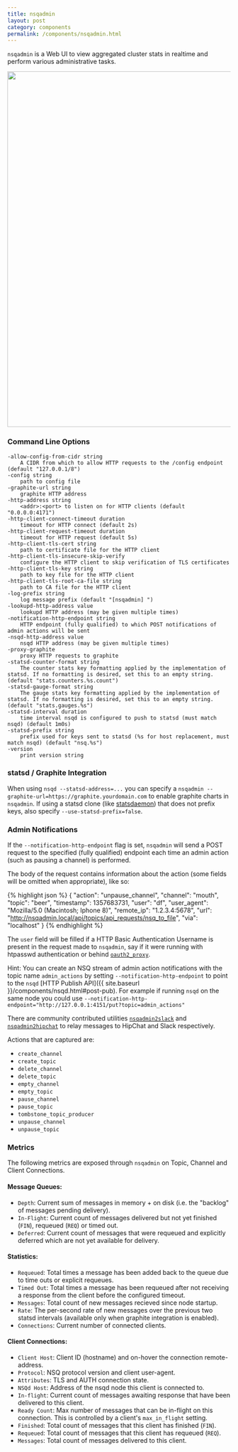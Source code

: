 ```yaml
---
title: nsqadmin
layout: post
category: components
permalink: /components/nsqadmin.html
---
```


`nsqadmin` is a Web UI to view aggregated cluster stats in realtime and perform various
administrative tasks.

<center>
<img src="{{ site.baseurl }}/static/img/nsqadmin_screenshot.png" width="800"/>
</center>

### Command Line Options

    -allow-config-from-cidr string
        A CIDR from which to allow HTTP requests to the /config endpoint (default "127.0.0.1/8")
    -config string
        path to config file
    -graphite-url string
        graphite HTTP address
    -http-address string
        <addr>:<port> to listen on for HTTP clients (default "0.0.0.0:4171")
    -http-client-connect-timeout duration
        timeout for HTTP connect (default 2s)
    -http-client-request-timeout duration
        timeout for HTTP request (default 5s)
    -http-client-tls-cert string
        path to certificate file for the HTTP client
    -http-client-tls-insecure-skip-verify
        configure the HTTP client to skip verification of TLS certificates
    -http-client-tls-key string
        path to key file for the HTTP client
    -http-client-tls-root-ca-file string
        path to CA file for the HTTP client
    -log-prefix string
        log message prefix (default "[nsqadmin] ")
    -lookupd-http-address value
        lookupd HTTP address (may be given multiple times)
    -notification-http-endpoint string
        HTTP endpoint (fully qualified) to which POST notifications of admin actions will be sent
    -nsqd-http-address value
        nsqd HTTP address (may be given multiple times)
    -proxy-graphite
        proxy HTTP requests to graphite
    -statsd-counter-format string
        The counter stats key formatting applied by the implementation of statsd. If no formatting is desired, set this to an empty string. (default "stats.counters.%s.count")
    -statsd-gauge-format string
        The gauge stats key formatting applied by the implementation of statsd. If no formatting is desired, set this to an empty string. (default "stats.gauges.%s")
    -statsd-interval duration
        time interval nsqd is configured to push to statsd (must match nsqd) (default 1m0s)
    -statsd-prefix string
        prefix used for keys sent to statsd (%s for host replacement, must match nsqd) (default "nsq.%s")
    -version
        print version string

### statsd / Graphite Integration

When using `nsqd --statsd-address=...` you can specify a `nsqadmin
--graphite-url=https://graphite.yourdomain.com` to enable graphite charts in `nsqadmin`. If using a
statsd clone (like [statsdaemon][statsdaemon]) that does not prefix keys, also specify
`--use-statsd-prefix=false`.

### Admin Notifications

If the `--notification-http-endpoint` flag is set, `nsqadmin` will send a POST request to the
specified (fully qualified) endpoint each time an admin action (such as pausing a channel) is
performed.

The body of the request contains information about the action (some fields will be omitted when appropriate), like so:

{% highlight json %}
{
  "action": "unpause_channel",
  "channel": "mouth",
  "topic": "beer",
  "timestamp": 1357683731,
  "user": "df",
  "user_agent": "Mozilla/5.0 (Macintosh; Iphone 8)",
  "remote_ip": "1.2.3.4:5678",
  "url": "http://nsqadmin.local/api/topics/api_requests/nsq_to_file",
  "via": "localhost"
}
{% endhighlight %}

The `user` field will be filled if a HTTP Basic Authentication Username is present in the request made to `nsqadmin`,
say if it were running with htpasswd authentication or behind [`oauth2_proxy`][oauth2_proxy].

Hint: You can create an NSQ stream of admin action notifications with the topic name `admin_actions`
by setting `--notification-http-endpoint` to point to the `nsqd` [HTTP Publish API]({{ site.baseurl }}/components/nsqd.html#post-pub). For example if running `nsqd` on the same node you could use `--notification-http-endpoint="http://127.0.0.1:4151/put?topic=admin_actions"`

There are community contributed utilities [`nsqadmin2slack`][nsqadmin2slack] and [`nsqadmin2hipchat`][nsqadmin2hipchat] to relay messages to HipChat and Slack respectively.

Actions that are captured are:

 * `create_channel`
 * `create_topic`
 * `delete_channel`
 * `delete_topic`
 * `empty_channel`
 * `empty_topic`
 * `pause_channel`
 * `pause_topic`
 * `tombstone_topic_producer`
 * `unpause_channel`
 * `unpause_topic`


[oauth2_proxy]: https://github.com/bitly/oauth2_proxy#oauth2_proxy
[statsdaemon]: https://github.com/bitly/statsdaemon
[nsqadmin2slack]: https://github.com/bensenberner/nsqadmin2slack
[nsqadmin2hipchat]: https://github.com/danielhfrank/nsqadmin2hipchat

### Metrics

The following metrics are exposed through `nsqadmin` on Topic, Channel and Client Connections.

#### Message Queues:

* `Depth`: Current sum of messages in memory + on disk (i.e. the "backlog" of messages pending delivery).
* `In-Flight`: Current count of messages delivered but not yet finished (`FIN`), requeued (`REQ`) or timed out.
* `Deferred`: Current count of messages that were requeued and explicitly deferred which are not yet available for delivery.

#### Statistics:

* `Requeued`: Total times a message has been added back to the queue due to time outs or explicit requeues.
* `Timed Out`: Total times a message has been requeued after not receiving a response from the client before the configured timeout.
* `Messages`: Total count of new messages recieved since node startup.
* `Rate`: The per-second rate of new messages over the previous two statsd intervals (available only when graphite integration is enabled).
* `Connections`: Current number of connected clients.

#### Client Connections:

* `Client Host`: Client ID (hostname) and on-hover the connection remote-address.
* `Protocol`: NSQ protocol version and client user-agent.
* `Attributes`: TLS and AUTH connection state.
* `NSQd Host`: Address of the nsqd node this client is connected to.
* `In-flight`: Current count of messages awaiting response that have been delivered to this client.
* `Ready Count`: Max number of messages that can be in-flight on this connection. This is controlled by a client's `max_in_flight` setting.
* `Finished`: Total count of messages that this client has finished (`FIN`).
* `Requeued`: Total count of messages that this client has requeued (`REQ`).
* `Messages`: Total count of messages delivered to this client.
